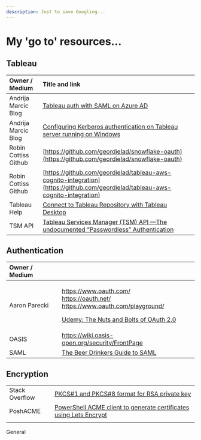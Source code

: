 ```yaml
---
description: Just to save Googling...
---
```


# My 'go to' resources...

## Tableau 

| Owner / Medium | Title and link |
| :--- | :--- |
| Andrija Marcic Blog | [Tableau auth with SAML on Azure AD](https://medium.com/@tableauman/tableau-auth-with-saml-on-azure-ad-167e1d5daf4c) |
| Andrija Marcic Blog | [Configuring Kerberos authentication on Tableau server running on Windows](https://medium.com/@tableauman/configuring-kerberos-authentication-on-tableau-server-1917d127b6e3) |
| Robin Cottiss Github | [https://github.com/geordielad/snowflake-oauth](https://github.com/geordielad/snowflake-oauth) |
| Robin Cottiss Github | [https://github.com/geordielad/tableau-aws-cognito-integration](https://github.com/geordielad/tableau-aws-cognito-integration) |
| Tableau Help | [Connect to Tableau Repository with Tableau Desktop](https://help.tableau.com/current/server/en-us/perf_collect_server_repo.htm) |
| TSM API | [Tableau Services Manager \(TSM\) API —The undocumented “Passwordless” Authentication](https://medium.com/starschema-blog/tableau-services-manager-tsm-api-the-undocumented-passwordless-authentication-9b76ed00119d) |



## Authentication

<table>
  <thead>
    <tr>
      <th style="text-align:left">Owner / Medium</th>
      <th style="text-align:left"></th>
    </tr>
  </thead>
  <tbody>
    <tr>
      <td style="text-align:left">Aaron Parecki</td>
      <td style="text-align:left">
        <p><a href="https://www.oauth.com/">https://www.oauth.com/</a>
          <br /><a href="https://oauth.net/">https://oauth.net/</a> 
          <br /><a href="https://www.oauth.com/playground/">https://www.oauth.com/playground/</a>
        </p>
        <p><a href="https://www.udemy.com/course/oauth-2-simplified/?referralCode=B04F59AED67B8DA74FA7">Udemy: The Nuts and Bolts of OAuth 2.0</a>
        </p>
      </td>
    </tr>
    <tr>
      <td style="text-align:left">OASIS</td>
      <td style="text-align:left"><a href="https://wiki.oasis-open.org/security/FrontPage">https://wiki.oasis-open.org/security/FrontPage</a>
      </td>
    </tr>
    <tr>
      <td style="text-align:left">SAML</td>
      <td style="text-align:left"><a href="https://duo.com/blog/the-beer-drinkers-guide-to-saml">The Beer Drinkers Guide to SAML</a>
      </td>
    </tr>
  </tbody>
</table>

## Encryption

|  |  |
| :--- | :--- |
| Stack Overflow | [PKCS\#1 and PKCS\#8 format for RSA private key](https://stackoverflow.com/questions/48958304/pkcs1-and-pkcs8-format-for-rsa-private-key) |
| PoshACME | [PowerShell ACME client to generate certificates using Lets Encrypt](https://github.com/rmbolger/Posh-ACME) |
|  |  |

General

